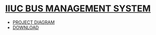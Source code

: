 
# [IIUC BUS MANAGEMENT SYSTEM](https://github.com/Tahsin000/PROJECT/tree/main/HHJN_3rd_Semester/IIUC%20bus%20management%20system)
- [PROJECT DIAGRAM](https://github.com/Tahsin000/PROJECT/raw/main/HHJN_3rd_Semester/IIUC%20bus%20management%20system/Tahsin/IIUC_bus_management_system/IIUC_bus_management_system.pdf)
- [DOWNLOAD](https://github.com/Tahsin000/PROJECT/tree/main/HHJN_3rd_Semester/IIUC%20bus%20management%20system/Tahsin/IIUC_bus_management_system)
